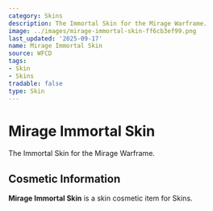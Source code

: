 ```yaml
---
category: Skins
description: The Immortal Skin for the Mirage Warframe.
image: ../images/mirage-immortal-skin-ff6cb3ef99.png
last_updated: '2025-09-17'
name: Mirage Immortal Skin
source: WFCD
tags:
- Skin
- Skins
tradable: false
type: Skin
---
```


# Mirage Immortal Skin

The Immortal Skin for the Mirage Warframe.

## Cosmetic Information

**Mirage Immortal Skin** is a skin cosmetic item for Skins.

